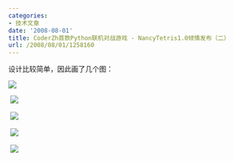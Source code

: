 ```yaml
---
categories:
- 技术文章
date: '2008-08-01'
title: CoderZh首款Python联机对战游戏 - NancyTetris1.0倾情发布（二）
url: /2008/08/01/1258160
---
```



设计比较简单，因此画了几个图： 

![](http://images.cnblogs.com/cnblogs_com/coderzh/tetris/FileInfo.jpg)

&nbsp;![](http://images.cnblogs.com/cnblogs_com/coderzh/tetris/grids.JPG)&nbsp;

&nbsp;![](http://images.cnblogs.com/cnblogs_com/coderzh/tetris/CleanGridsComment.JPG)&nbsp;

&nbsp;![](http://images.cnblogs.com/cnblogs_com/coderzh/tetris/ShapeBase.jpg)

&nbsp;![](http://images.cnblogs.com/cnblogs_com/coderzh/tetris/Network.jpg)&nbsp;